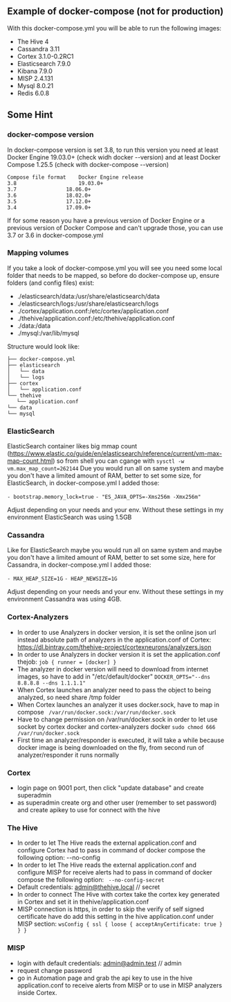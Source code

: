 ## Example of docker-compose (not for production)
With this docker-compose.yml you will be able to run the following images:
- The Hive 4
- Cassandra 3.11
- Cortex 3.1.0-0.2RC1
- Elasticsearch 7.9.0
- Kibana 7.9.0
- MISP 2.4.131
- Mysql 8.0.21
- Redis 6.0.8

## Some Hint

### docker-compose version
In docker-compose version is set 3.8, to run this version you need at least Docker Engine 19.03.0+ (check widh docker --version) and at least Docker Compose 1.25.5 (check with docker-compose --version)
```
Compose file format    Docker Engine release
3.8                    19.03.0+
3.7	               18.06.0+
3.6	               18.02.0+
3.5	               17.12.0+
3.4	               17.09.0+
```
If for some reason you have a previous version of Docker Engine or a previous version of Docker Compose and can't upgrade those, you can use 3.7 or 3.6 in docker-compose.yml


### Mapping volumes
If you take a look of docker-compose.yml you will see you need some local folder that needs to be mapped, so before do docker-compose up, ensure folders (and config files) exist:
- ./elasticsearch/data:/usr/share/elasticsearch/data
- ./elasticsearch/logs:/usr/share/elasticsearch/logs
- ./cortex/application.conf:/etc/cortex/application.conf
- ./thehive/application.conf:/etc/thehive/application.conf
- ./data:/data
- ./mysql:/var/lib/mysql

Structure would look like:
```
├── docker-compose.yml
├── elasticsearch
│   └── data
│   └── logs
├── cortex
│   └── application.conf 
└── thehive
   └── application.conf
└── data
└── mysql
```

### ElasticSearch
ElasticSearch container likes big mmap count (https://www.elastic.co/guide/en/elasticsearch/reference/current/vm-max-map-count.html) so from shell you can cgange with
```sysctl -w vm.max_map_count=262144```
Due you would run all on same system and maybe you don't have a limited amount of RAM, better to set some size, for ElasticSearch, in docker-compose.yml I added those:

```- bootstrap.memory_lock=true```
```- "ES_JAVA_OPTS=-Xms256m -Xmx256m"```

Adjust depending on your needs and your env. Without these settings in my environment ElasticSearch was using 1.5GB

### Cassandra
Like for ElasticSearch maybe you would run all on same system and maybe you don't have a limited amount of RAM, better to set some size, here for Cassandra, in docker-compose.yml I added those:

```- MAX_HEAP_SIZE=1G```
```- HEAP_NEWSIZE=1G```

Adjust depending on your needs and your env. Without these settings in my environment Cassandra was using 4GB.

### Cortex-Analyzers
- In order to use Analyzers in docker version, it is set  the online json url instead absolute path of analyzers in the application.conf of Cortex:
  https://dl.bintray.com/thehive-project/cortexneurons/analyzers.json
- In order to use Analyzers in docker version it is set the application.conf thejob: ```
  job {
  runner = [docker]
}   ```
- The analyzer in docker version will need to download from internet images, so have to add in "/etc/default/docker"
  ``` DOCKER_OPTS="--dns 8.8.8.8 --dns 1.1.1.1" ```
- When Cortex launches an analyzer need to pass the object to being analyzed, so need share /tmp folder
- When Cortex launches an analyzer it uses docker.sock, have to map in compose
 ```  /var/run/docker.sock:/var/run/docker.sock  ```
- Have to change permission on /var/run/docker.sock in order to let use socket by cortex docker and cortex-analyzers docker
  ```sudo chmod 666 /var/run/docker.sock```
- First time an analyzer/responder is executed, it will take a while because docker image is being downloaded on the fly, from second run of analyzer/responder it runs normally

### Cortex
- login page on 9001 port, then click "update database" and create superadmin
- as superadmin create org and other user (remember to set password) and create apikey to use for connect with the hive 

### The Hive
- In order to let The Hive reads the external application.conf and configure Cortex had to pass in command of docker compose the following option:
  --no-config
- In order to let The Hive reads the external application.conf and configure MISP for receive alerts had to pass in command of docker compose the following option:
 ```  --no-config-secret ```
- Default credentials: admin@thehive.local // secret
- In order to connect The Hive with cortex take the cortex key generated in Cortex and set it in thehive/application.conf
- MISP connection is https, in order to skip the verify of self signed certificate have do add this setting in the hive application.conf under MISP section:
  ``` wsConfig { ssl { loose { acceptAnyCertificate: true } } } ```

  
### MISP

- login with default credentials: admin@admin.test // admin
- request change password
- go in Automation page and grab the api key to use in the hive application.conf to receive alerts from MISP or to use in MISP analyzers inside Cortex.




